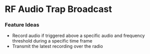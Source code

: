 # RF Audio Trap Broadcast

### Feature Ideas
- Record audio if triggered above a specific audio and frequency threshold during a specific time frame
- Transmit the latest recording over the radio 
